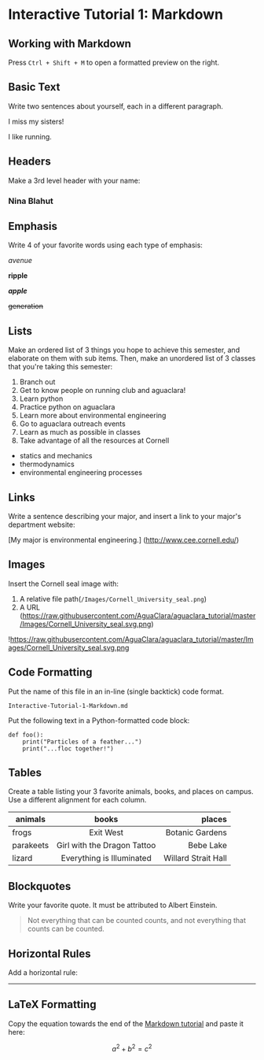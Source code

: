 # Interactive Tutorial 1: Markdown

## Working with Markdown

Press `Ctrl + Shift + M` to open a formatted preview on the right.

## Basic Text

Write two sentences about yourself, each in a different paragraph.

I miss my sisters!  

I like running.



## Headers

Make a 3rd level header with your name:

### Nina Blahut

## Emphasis

Write 4 of your favorite words using each type of emphasis:

*avenue*

**ripple**

***apple***

~~generation~~

## Lists

Make an ordered list of 3 things you hope to achieve this semester, and elaborate on them with sub items. Then, make an unordered list of 3 classes that you're taking this semester:

1. Branch out
  1. Get to know people on running club and aguaclara!
2. Learn python
  1. Practice python on aguaclara
3. Learn more about environmental engineering
  1. Go to aguaclara outreach events
  2. Learn as much as possible in classes
  3. Take advantage of all the resources at Cornell

- statics and mechanics
- thermodynamics
- environmental engineering processes

## Links

Write a sentence describing your major, and insert a link to your major's department website:

[My major is environmental engineering.]
(http://www.cee.cornell.edu/)

## Images

Insert the Cornell seal image with:
  1. A relative file path(`/Images/Cornell_University_seal.png`)
  2. A URL (https://raw.githubusercontent.com/AguaClara/aguaclara_tutorial/master/Images/Cornell_University_seal.svg.png)

!https://raw.githubusercontent.com/AguaClara/aguaclara_tutorial/master/Images/Cornell_University_seal.svg.png

## Code Formatting

Put the name of this file in an in-line (single backtick) code format.

`Interactive-Tutorial-1-Markdown.md`

Put the following text in a Python-formatted code block:

```
def foo():
    print("Particles of a feather...")
    print("...floc together!")
```

## Tables

Create a table listing your 3 favorite animals, books, and places on campus. Use a different alignment for each column.

| animals | books | places |
| --- | :---: | ---: |
| frogs | Exit West | Botanic Gardens |
| parakeets | Girl with the Dragon Tattoo | Bebe Lake |
| lizard | Everything is Illuminated | Willard Strait Hall |


## Blockquotes

Write your favorite quote. It must be attributed to Albert Einstein.

> Not everything that can be counted counts, and not everything that counts can be counted.

## Horizontal Rules

Add a horizontal rule:

---

## LaTeX Formatting

Copy the equation towards the end of the [Markdown tutorial](https://github.com/AguaClara/aguaclara_tutorial/wiki/Markdown#latex-formatting) and paste it here:

$$ a^2 + b^2 = c^2 $$
